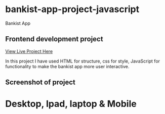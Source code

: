# bankist-app-project-javascript
Bankist App

## Frontend development project 
[View Live Project Here]()


In this project I have used HTML for structure, css for style, JavaScript for functionality to make the bankist app more user interactive.

## Screenshot of project 
# Desktop, Ipad, laptop  & Mobile
	
